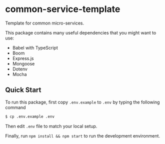 # common-service-template

Template for common micro-services.

This package contains many useful dependencies that you might want to use:

* Babel with TypeScript
* Boom
* Express.js
* Mongoose
* Dotenv
* Mocha

## Quick Start

To run this package, first copy `.env.example` to `.env` by typing the following command

```bash
$ cp .env.example .env
```

Then edit `.env` file to match your local setup.

Finally, run `npm install && npm start` to run the development environment.
